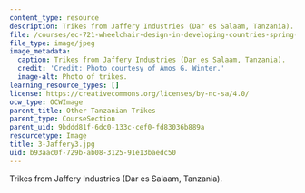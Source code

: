 ```yaml
---
content_type: resource
description: Trikes from Jaffery Industries (Dar es Salaam, Tanzania).
file: /courses/ec-721-wheelchair-design-in-developing-countries-spring-2009/b93aac0f729bab08312591e13baedc50_3-Jaffery3.jpg
file_type: image/jpeg
image_metadata:
  caption: Trikes from Jaffery Industries (Dar es Salaam, Tanzania).
  credit: 'Credit: Photo courtesy of Amos G. Winter.'
  image-alt: Photo of trikes.
learning_resource_types: []
license: https://creativecommons.org/licenses/by-nc-sa/4.0/
ocw_type: OCWImage
parent_title: Other Tanzanian Trikes
parent_type: CourseSection
parent_uid: 9bddd81f-6dc0-133c-cef0-fd83036b889a
resourcetype: Image
title: 3-Jaffery3.jpg
uid: b93aac0f-729b-ab08-3125-91e13baedc50
---
```

Trikes from Jaffery Industries (Dar es Salaam, Tanzania).